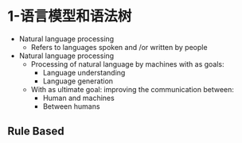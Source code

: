 # 1-语言模型和语法树

+ Natural language processing
  + Refers to languages spoken and /or written by people
+ Natural language processing
  + Processing of natural language by machines with as goals:
    + Language understanding
    + Language generation
  + With as ultimate goal: improving the communication between:
    + Human and machines
    + Between humans





## Rule Based

